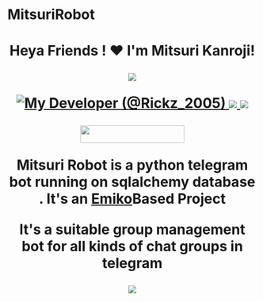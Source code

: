 # MitsuriRobot

<h1 align="center">Heya Friends !  ❤ I'm Mitsuri Kanroji!  
</p> 
<p align="center">
<img src="https://readme-typing-svg.herokuapp.com?color=1C71FA&width=420&lines=I+Belong+To+Hashira+Association%E2%9C%8C%EF%B8%8F;My+Developer+Is+Flame%E9%8D%A6%EF%B8%8E">
</p>
<p align="center">
  <a href="https://t.me/Kanrojimitsurirobot"><img src="https://telegra.ph/file/0cc5459d0fa28d37f8485.jpg" alt="My Developer (@Rickz_2005)"
  
  
  
  <a href="https://telegram.me/mitsurikanrojirobot">
    <img src="https://img.shields.io/badge/Telegram-blue?style=for-the-badge&logo=telegram"/>
  </a>  
 </a>
  <a href="https://github.com/HashiraAssociation">
    <img src="https://img.shields.io/github/followers/h0daka?label=GitHub&logo=github&style=for-the-badge&color=green"/>
  </a>
<p align="center"><a href="https://dashboard.heroku.com/new?template=https://github.com/HashiraAssociation/MitsuriRobot"> <img 
src="https://img.shields.io/badge/Deploy%20To%20Heroku-blue?style=flat&logo=heroku" width="210" height="34.45" /></a></p>

Mitsuri Robot is a python telegram bot running on sqlalchemy database .
It's an [Emiko](https://github.com/nero-chi/EmikoRobot)Based Project

It's a suitable group management bot for all kinds of chat groups in telegram

<p align="center">
<img src="https://readme-typing-svg.herokuapp.com?color=1C71FA&width=420&lines=Mitsuri+Robot+Is+Under+Development%E2%9C%8C%EF%B8%8F;Project+By+Hashira+Association%E2%9C%8C%EC%B8%8F">
</p>
